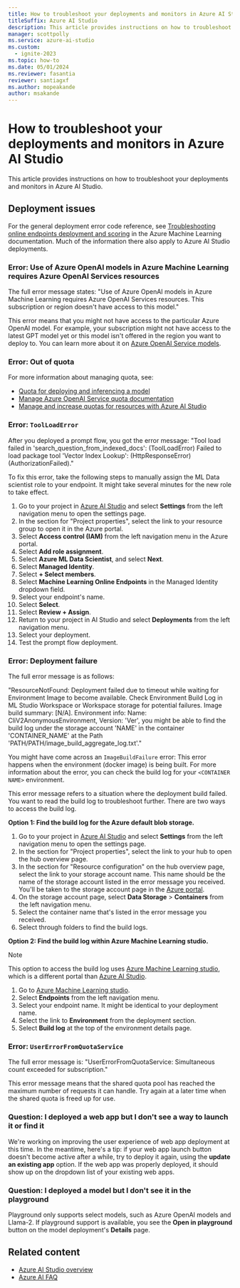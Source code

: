 ```yaml
---
title: How to troubleshoot your deployments and monitors in Azure AI Studio
titleSuffix: Azure AI Studio
description: This article provides instructions on how to troubleshoot your deployments and monitors in Azure AI Studio.
manager: scottpolly
ms.service: azure-ai-studio
ms.custom:
  - ignite-2023
ms.topic: how-to
ms.date: 05/01/2024
ms.reviewer: fasantia
reviewer: santiagxf
ms.author: mopeakande
author: msakande
---
```


# How to troubleshoot your deployments and monitors in Azure AI Studio

This article provides instructions on how to troubleshoot your deployments and monitors in Azure AI Studio. 

## Deployment issues

For the general deployment error code reference, see [Troubleshooting online endpoints deployment and scoring](/azure/machine-learning/how-to-troubleshoot-online-endpoints) in the Azure Machine Learning documentation. Much of the information there also apply to Azure AI Studio deployments.


### Error: Use of Azure OpenAI models in Azure Machine Learning requires Azure OpenAI Services resources

The full error message states: "Use of Azure OpenAI models in Azure Machine Learning requires Azure OpenAI Services resources. This subscription or region doesn't have access to this model."

This error means that you might not have access to the particular Azure OpenAI model. For example, your subscription might not have access to the latest GPT model yet or this model isn't offered in the region you want to deploy to. You can learn more about it on [Azure OpenAI Service models](../../ai-services/openai/concepts/models.md).

### Error: Out of quota

For more information about managing quota, see:

- [Quota for deploying and inferencing a model](../how-to/deploy-models-openai.md#quota-for-deploying-and-inferencing-a-model)
- [Manage Azure OpenAI Service quota documentation](/azure/ai-services/openai/how-to/quota?tabs=rest)
- [Manage and increase quotas for resources with Azure AI Studio](quota.md)

### Error: `ToolLoadError`

After you deployed a prompt flow, you got the error message: "Tool load failed in 'search_question_from_indexed_docs': (ToolLoadError) Failed to load package tool 'Vector Index Lookup': (HttpResponseError) (AuthorizationFailed)." 

To fix this error, take the following steps to manually assign the ML Data scientist role to your endpoint. It might take several minutes for the new role to take effect.

1. Go to your project in [Azure AI Studio](https://ai.azure.com) and select **Settings** from the left navigation menu to open the settings page.
1. In the section for "Project properties", select the link to your resource group to open it in the Azure portal. 
1. Select **Access control (IAM)** from the left navigation menu in the Azure portal.
1. Select **Add role assignment**.
1. Select **Azure ML Data Scientist**, and select __Next__.
1. Select **Managed Identity**.
1. Select **+ Select members**.
1. Select **Machine Learning Online Endpoints** in the Managed Identity dropdown field.
1. Select your endpoint's name.
1. Select **Select**.
1. Select **Review + Assign**.
1. Return to your project in AI Studio and select **Deployments** from the left navigation menu. 
1. Select your deployment.
1. Test the prompt flow deployment.

### Error: Deployment failure

The full error message is as follows: 

"ResourceNotFound: Deployment failed due to timeout while waiting for Environment Image to become available. Check Environment Build Log in ML Studio Workspace or Workspace storage for potential failures. Image build summary: [N/A]. Environment info: Name: CliV2AnonymousEnvironment, Version: 'Ver', you might be able to find the build log under the storage account 'NAME' in the container 'CONTAINER_NAME' at the Path 'PATH/PATH/image_build_aggregate_log.txt'."

You might have come across an `ImageBuildFailure` error: This error happens when the environment (docker image) is being built. For more information about the error, you can check the build log for your `<CONTAINER NAME>` environment. 

This error message refers to a situation where the deployment build failed. You want to read the build log to troubleshoot further. There are two ways to access the build log.

__Option 1: Find the build log for the Azure default blob storage.__

1. Go to your project in [Azure AI Studio](https://ai.azure.com) and select **Settings** from the left navigation menu to open the settings page.
1. In the section for "Project properties", select the link to your hub to open the hub overview page.
1. In the section for "Resource configuration" on the hub overview page, select the link to your storage account name. This name should be the name of the storage account listed in the error message you received. You'll be taken to the storage account page in the [Azure portal](https://portal.azure.com).
1. On the storage account page, select **Data Storage** > **Containers** from the left navigation menu.
1. Select the container name that's listed in the error message you received.
1. Select through folders to find the build logs.

__Option 2: Find the build log within Azure Machine Learning studio.__

> [!NOTE]
> This option to access the build log uses [Azure Machine Learning studio](https://ml.azure.com), which is a different portal than [Azure AI Studio](https://ai.azure.com).

1. Go to [Azure Machine Learning studio](https://ml.azure.com).
2. Select **Endpoints** from the left navigation menu.
3. Select your endpoint name. It might be identical to your deployment name.
4. Select the link to **Environment** from the deployment section.
5. Select **Build log** at the top of the environment details page.

### Error: `UserErrorFromQuotaService`

The full error message is: "UserErrorFromQuotaService: Simultaneous count exceeded for subscription."

This error message means that the shared quota pool has reached the maximum number of requests it can handle. Try again at a later time when the shared quota is freed up for use.

### Question: I deployed a web app but I don't see a way to launch it or find it

We're working on improving the user experience of web app deployment at this time. In the meantime, here's a tip: if your web app launch button doesn't become active after a while, try to deploy it again, using the __update an existing app__ option. If the web app was properly deployed, it should show up on the dropdown list of your existing web apps.

### Question: I deployed a model but I don't see it in the playground

Playground only supports select models, such as Azure OpenAI models and Llama-2. If playground support is available, you see the **Open in playground** button on the model deployment's **Details** page. 

## Related content

- [Azure AI Studio overview](../what-is-ai-studio.md)
- [Azure AI FAQ](../faq.yml)
